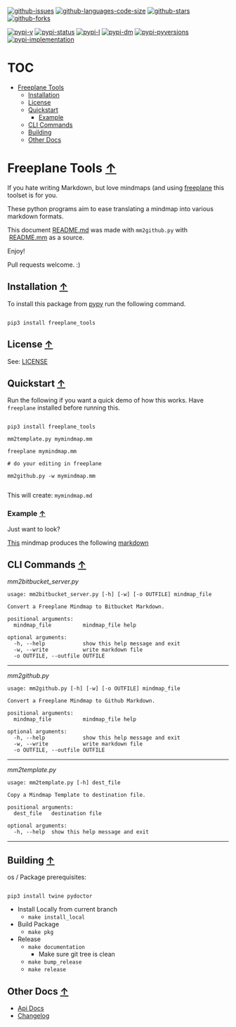 [![github-issues](https://img.shields.io/github/issues/shollingsworth/freeplane_tools?style=plastic "github-issues")](https://github.com/shollingsworth/freeplane_tools/issues) [![github-languages-code-size](https://img.shields.io/github/languages/code-size/shollingsworth/freeplane_tools?style=plastic "github-languages-code-size")](https://github.com/shollingsworth/freeplane_tools) [![github-stars](https://img.shields.io/github/stars/shollingsworth/freeplane_tools?style=plastic "github-stars")](https://github.com/shollingsworth/freeplane_tools/stargazers) [![github-forks](https://img.shields.io/github/forks/shollingsworth/freeplane_tools?style=plastic "github-forks")](https://github.com/shollingsworth/freeplane_tools/network/members) 

[![pypi-v](https://img.shields.io/pypi/v/freeplane-tools?style=plastic "pypi-v")](https://pypi.org/project/freeplane-tools) [![pypi-status](https://img.shields.io/pypi/status/freeplane-tools?style=plastic "pypi-status")](https://pypi.org/project/freeplane-tools) [![pypi-l](https://img.shields.io/pypi/l/freeplane-tools?style=plastic "pypi-l")](https://pypi.org/project/freeplane-tools) [![pypi-dm](https://img.shields.io/pypi/dm/freeplane-tools?style=plastic "pypi-dm")](https://pypi.org/project/freeplane-tools) [![pypi-pyversions](https://img.shields.io/pypi/pyversions/freeplane-tools?style=plastic "pypi-pyversions")](https://pypi.org/project/freeplane-tools) [![pypi-implementation](https://img.shields.io/pypi/implementation/freeplane-tools?style=plastic "pypi-implementation")](https://pypi.org/project/freeplane-tools) 

# TOC
* [Freeplane Tools](#freeplane-tools-)
   * [Installation](#installation-)
   * [License](#license-)
   * [Quickstart](#quickstart-)
      * [Example](#example-)
   * [CLI Commands](#cli-commands-)
   * [Building](#building-)
   * [Other Docs](#other-docs-)


# Freeplane Tools [&#8593;](#toc)
If you hate writing Markdown, but love mindmaps (and using [freeplane](https://www.freeplane.org/wiki/index.php/Home) this toolset is for you.

These python programs aim to ease translating a mindmap into various markdown formats.

This document [README.md](./README.md) was made with `mm2github.py` with  [README.mm](./README.mm) as a source.

Enjoy!

Pull requests welcome. :)
## Installation [&#8593;](#toc)
To install this package from [pypy](https://pypi.org/project/freeplane-tools/) run the following command.


```

pip3 install freeplane_tools

```

## License [&#8593;](#toc)
See: [LICENSE](./LICENSE)
## Quickstart [&#8593;](#toc)
Run the following if you want a quick demo of how this works. Have `freeplane` installed before running this.


```

pip3 install freeplane_tools

mm2template.py mymindmap.mm

freeplane mymindmap.mm

# do your editing in freeplane

mm2github.py -w mymindmap.mm


```

This will create: `mymindmap.md`
### Example [&#8593;](#toc)
Just want to look?

[This](./examples/template.mm) mindmap produces the following [markdown](./examples/template.md)
## CLI Commands [&#8593;](#toc)
*mm2bitbucket_server.py*
```
usage: mm2bitbucket_server.py [-h] [-w] [-o OUTFILE] mindmap_file

Convert a Freeplane Mindmap to Bitbucket Markdown.

positional arguments:
  mindmap_file          mindmap_file help

optional arguments:
  -h, --help            show this help message and exit
  -w, --write           write markdown file
  -o OUTFILE, --outfile OUTFILE

```
---
*mm2github.py*
```
usage: mm2github.py [-h] [-w] [-o OUTFILE] mindmap_file

Convert a Freeplane Mindmap to Github Markdown.

positional arguments:
  mindmap_file          mindmap_file help

optional arguments:
  -h, --help            show this help message and exit
  -w, --write           write markdown file
  -o OUTFILE, --outfile OUTFILE

```
---
*mm2template.py*
```
usage: mm2template.py [-h] dest_file

Copy a Mindmap Template to destination file.

positional arguments:
  dest_file   destination file

optional arguments:
  -h, --help  show this help message and exit

```
---
## Building [&#8593;](#toc)
os / Package prerequisites:

```

pip3 install twine pydoctor

```

* Install Locally from current branch
   * ``` make install_local ```
* Build Package
   * ``` make pkg ```
* Release
   * ```make documentation```
      * Make sure git tree is clean
   * ```make bump_release```
   * ```make release```
## Other Docs [&#8593;](#toc)
* [Api Docs](https://shollingsworth.github.io/freeplane_tools/)
* [Changelog](./CHANGELOG.md)
